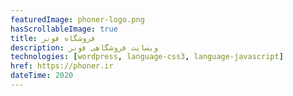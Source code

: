 ```yaml
---
featuredImage: phoner-logo.png
hasScrollableImage: true
title: فروشگاه فونر
description: وبسایت فروشگاهی فونر
technologies: [wordpress, language-css3, language-javascript]
href: https://phoner.ir
dateTime: 2020
---
```

